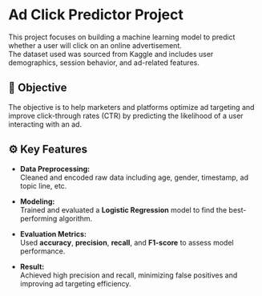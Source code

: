 # Ad Click Predictor Project

This project focuses on building a machine learning model to predict whether a user will click on an online advertisement.  
The dataset used was sourced from Kaggle and includes user demographics, session behavior, and ad-related features.

## 🎯 Objective

The objective is to help marketers and platforms optimize ad targeting and improve click-through rates (CTR) by predicting the likelihood of a user interacting with an ad.

## ⚙️ Key Features

- **Data Preprocessing:**  
  Cleaned and encoded raw data including age, gender, timestamp, ad topic line, etc.

- **Modeling:**  
  Trained and evaluated a **Logistic Regression** model to find the best-performing algorithm.

- **Evaluation Metrics:**  
  Used **accuracy**, **precision**, **recall**, and **F1-score** to assess model performance.

- **Result:**  
  Achieved high precision and recall, minimizing false positives and improving ad targeting efficiency.

